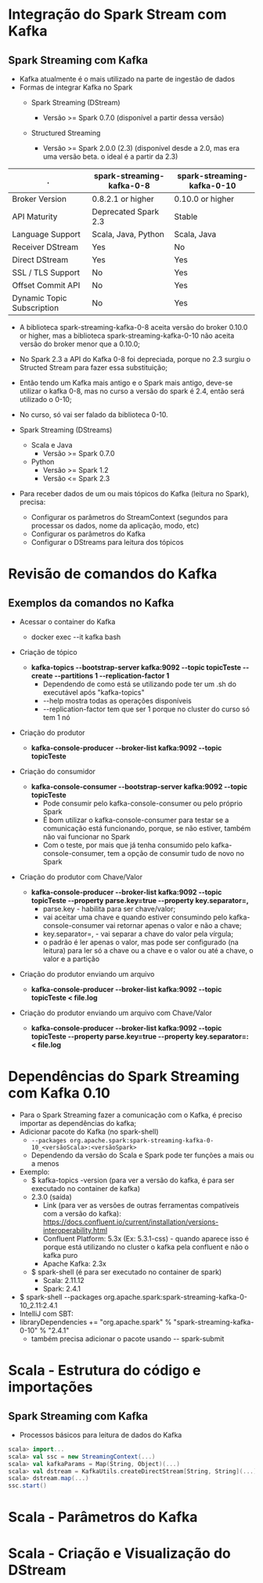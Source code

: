 # Integração do Spark Stream com Kafka
## Spark Streaming com Kafka
- Kafka atualmente é o mais utilizado na parte de ingestão de dados
- Formas de integrar Kafka no Spark
  - Spark Streaming (DStream)
    - Versão >= Spark 0.7.0 (disponível a partir dessa versão)
   
  - Structured Streaming
    - Versão >= Spark 2.0.0 (2.3) (disponível desde a 2.0, mas era uma versão beta. o ideal é a partir da 2.3)

   
 . | spark-streaming-kafka-0-8 | spark-streaming-kafka-0-10
---- | ----------------------------| ---------
Broker Version | 0.8.2.1 or higher | 0.10.0 or higher
API Maturity | Deprecated Spark 2.3 | Stable
Language Support | Scala, Java, Python | Scala, Java
Receiver DStream | Yes | No
Direct DStream | Yes | Yes
SSL / TLS Support | No | Yes
Offset Commit API | No | Yes
Dynamic Topic Subscription | No | Yes 

- A biblioteca spark-streaming-kafka-0-8 aceita versão do broker 0.10.0 or higher, mas a biblioteca spark-streaming-kafka-0-10 não aceita versão do broker menor que a 0.10.0;
- No Spark 2.3 a API do Kafka 0-8 foi depreciada, porque no 2.3 surgiu o Structed Stream para fazer essa substituição;
- Então tendo um Kafka mais antigo e o Spark mais antigo, deve-se utilizar o kafka 0-8, mas no curso a versão do spark é 2.4, então será utilizado o 0-10;
- No curso, só vai ser falado da biblioteca 0-10.

- Spark Streaming (DStreams)
  - Scala e Java
    - Versão >= Spark 0.7.0
  - Python
    - Versão >= Spark 1.2
    - Versão <= Spark 2.3
   
- Para receber dados de um ou mais tópicos do Kafka (leitura no Spark), precisa:
  - Configurar os parâmetros do StreamContext (segundos para processar os dados, nome da aplicação, modo, etc)
  - Configurar os parâmetros do Kafka
  - Configurar o DStreams para leitura dos tópicos

# Revisão de comandos do Kafka
## Exemplos da comandos no Kafka
- Acessar o container do Kafka
  - docker exec --it kafka bash
 
- Criação de tópico
  - **kafka-topics --bootstrap-server kafka:9092 --topic topicTeste --create --partitions 1 --replication-factor 1**
    - Dependendo de como está se utilizando pode ter um .sh do executável após "kafka-topics"
    - --help mostra todas as operações disponíveis
    - --replication-factor tem que ser 1 porque no cluster do curso só tem 1 nó
   
- Criação do produtor
  - **kafka-console-producer --broker-list kafka:9092 --topic topicTeste**
 
- Criação do consumidor
  - **kafka-console-consumer --bootstrap-server kafka:9092 --topic topicTeste**
    - Pode consumir pelo kafka-console-consumer ou pelo próprio Spark
    - É bom utilizar o kafka-console-consumer para testar se a comunicação está funcionando, porque, se não estiver, também não vai funcionar no Spark
    - Com o teste, por mais que já tenha consumido pelo kafka-console-consumer, tem a opção de consumir tudo de novo no Spark
   
- Criação do produtor com Chave/Valor
  - **kafka-console-producer --broker-list kafka:9092 --topic topicTeste --property parse.key=true --property key.separator=,**
    - parse.key - habilita para ser chave/valor;
    - vai aceitar uma chave e quando estiver consumindo pelo kafka-console-consumer vai retornar apenas o valor e não a chave;
    - key.separator=, - vai separar a chave do valor pela vírgula;
    - o padrão é ler apenas o valor, mas pode ser configurado (na leitura) para ler só a chave ou a chave e o valor ou até a chave, o valor e a partição
   
- Criação do produtor enviando um arquivo
  - **kafka-console-producer --broker-list kafka:9092 --topic topicTeste < file.log**
   
- Criação do produtor enviando um arquivo com Chave/Valor
  - **kafka-console-producer --broker-list kafka:9092 --topic topicTeste --property parse.key=true --property key.separator=: < file.log**

# Dependências do Spark Streaming com Kafka 0.10
- Para o Spark Streaming fazer a comunicação com o Kafka, é preciso importar as dependências do kafka;
- Adicionar pacote do Kafka (no spark-shell)
  - ```--packages org.apache.spark:spark-streaming-kafka-0-10_<versãoScala>:<versãoSpark>```
  - Dependendo da versão do Scala e Spark pode ter funções a mais ou a menos
- Exemplo:
  - $ kafka-topics -version (para ver a versão do kafka, é para ser executado no container de kafka)
  - 2.3.0 (saída)
    - Link (para ver as versões de outras ferramentas compatíveis com a versão do kafka): https://docs.confluent.io/current/installation/versions-interoperability.html
    - Confluent Platform: 5.3x (Ex: 5.3.1-css) - quando aparece isso é porque está utilizando no cluster o kafka pela confluent e não o kafka puro
    - Apache Kafka: 2.3x
  - $ spark-shell (é para ser executado no container de spark)
    - Scala: 2.11.12
    - Spark: 2.4.1
- $ spark-shell --packages org.apache.spark:spark-streaming-kafka-0-10_2.11:2.4.1
- IntelliJ com SBT:
- libraryDependencies += "org.apache.spark" % "spark-streaming-kafka-0-10" % "2.4.1"
  - também precisa adicionar o pacote usando -- spark-submit

# Scala - Estrutura do código e importações
## Spark Streaming com Kafka
- Processos básicos para leitura de dados do Kafka
```scala
scala> import...
scala> val ssc = new StreamingContext(...)
scala> val kafkaParams = Map(String, Object)(...)
scala> val dstream = KafkaUtils.createDirectStream[String, String](...)
scala> dstream.map(...)
ssc.start()
```

# Scala - Parâmetros do Kafka

# Scala - Criação e Visualização do DStream
